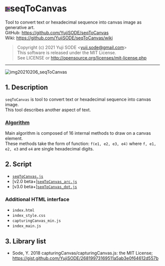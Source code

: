 # ![seqToCanvas_js_v011beta_16x16](seqToCanvas_icon.png)seqToCanvas
Tool to convert text or hexadecimal sequence into canvas image as generative art.  
GitHub: https://github.com/YujiSODE/seqToCanvas  
Wiki: https://github.com/YujiSODE/seqToCanvas/wiki  
>Copyright (c) 2021 Yuji SODE \<yuji.sode@gmail.com\>  
>This software is released under the MIT License.  
>See LICENSE or http://opensource.org/licenses/mit-license.php  
______
![img20210206_seqToCanvas](https://user-images.githubusercontent.com/19919184/107120194-81cac280-68cf-11eb-9a7c-37eea0ab5645.png)
## 1. Description
`seqToCanvas` is tool to convert text or hexadecimal sequence into canvas image.  
This tool describes another aspect of text.

### [Algorithm](algorithm.md)
Main algorithm is composed of 16 internal methods to draw on a canvas element.  
These methods take the form of function: `f(e1, e2, e3, e4)` where `f, e1, e2, e3` and `e4` are single hexadecimal digits.

## 2. Script
- [`seqToCanvas.js`](seqToCanvas.js)
- [v2.0 beta+][`seqToCanvas_arc.js`](seqToCanvas_arc.js)
- [v3.0 beta+][`seqToCanvas_dot.js`](seqToCanvas_dot.js)

### Additional HTML interface
- `index.html`
- `index_style.css`
- `capturingCanvas_min.js`
- `index_main.js`

## 3. Library list
- Sode, Y. 2018 capturingCanvas/capturingCanvas.js: the MIT License; https://gist.github.com/YujiSODE/26819973169511a5ab3e0f64612d557b
